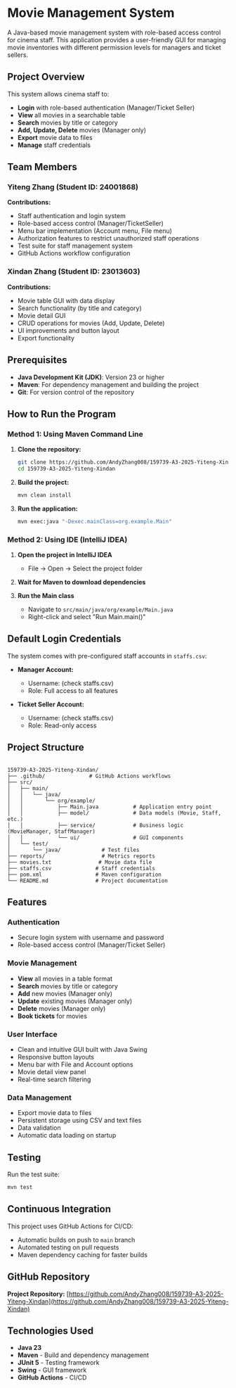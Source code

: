 # Movie Management System

A Java-based movie management system with role-based access control for cinema staff. This application provides a user-friendly GUI for managing movie inventories with different permission levels for managers and ticket sellers.

## Project Overview

This system allows cinema staff to:
- **Login** with role-based authentication (Manager/Ticket Seller)
- **View** all movies in a searchable table
- **Search** movies by title or category
- **Add, Update, Delete** movies (Manager only)
- **Export** movie data to files
- **Manage** staff credentials

## Team Members

### Yiteng Zhang (Student ID: 24001868)
**Contributions:**
- Staff authentication and login system
- Role-based access control (Manager/TicketSeller)
- Menu bar implementation (Account menu, File menu)
- Authorization features to restrict unauthorized staff operations
- Test suite for staff management system
- GitHub Actions workflow configuration

### Xindan Zhang (Student ID: 23013603)
**Contributions:**
- Movie table GUI with data display
- Search functionality (by title and category)
- Movie detail GUI
- CRUD operations for movies (Add, Update, Delete)
- UI improvements and button layout
- Export functionality

## Prerequisites

- **Java Development Kit (JDK)**: Version 23 or higher
- **Maven**: For dependency management and building the project
- **Git**: For version control of the repository

## How to Run the Program

### Method 1: Using Maven Command Line

1. **Clone the repository:**
   ```bash
   git clone https://github.com/AndyZhang008/159739-A3-2025-Yiteng-Xindan.git
   cd 159739-A3-2025-Yiteng-Xindan
   ```

2. **Build the project:**
   ```bash
   mvn clean install
   ```

3. **Run the application:**
   ```bash
   mvn exec:java "-Dexec.mainClass=org.example.Main"
   ```

### Method 2: Using IDE (IntelliJ IDEA)

1. **Open the project in IntelliJ IDEA**
   - File → Open → Select the project folder

2. **Wait for Maven to download dependencies**

3. **Run the Main class**
   - Navigate to `src/main/java/org/example/Main.java`
   - Right-click and select "Run Main.main()"

## Default Login Credentials

The system comes with pre-configured staff accounts in `staffs.csv`:

- **Manager Account:**
  - Username: (check staffs.csv)
  - Role: Full access to all features

- **Ticket Seller Account:**
  - Username: (check staffs.csv)
  - Role: Read-only access

## Project Structure
```

159739-A3-2025-Yiteng-Xindan/
├── .github/              # GitHub Actions workflows
├── src/
│   ├── main/
│   │   └── java/
│   │       └── org/example/
│   │           ├── Main.java           # Application entry point
│   │           ├── model/              # Data models (Movie, Staff, etc.)
│   │           ├── service/            # Business logic (MovieManager, StaffManager)
│   │           └── ui/                 # GUI components
│   └── test/
│       └── java/             # Test files
├── reports/                  # Metrics reports
├── movies.txt               # Movie data file
├── staffs.csv              # Staff credentials
├── pom.xml                 # Maven configuration
└── README.md               # Project documentation
```
## Features

### Authentication
- Secure login system with username and password
- Role-based access control (Manager/Ticket Seller)

### Movie Management
- **View** all movies in a table format
- **Search** movies by title or category
- **Add** new movies (Manager only)
- **Update** existing movies (Manager only)
- **Delete** movies (Manager only)
- **Book tickets** for movies

### User Interface
- Clean and intuitive GUI built with Java Swing
- Responsive button layouts
- Menu bar with File and Account options
- Movie detail view panel
- Real-time search filtering

### Data Management
- Export movie data to files
- Persistent storage using CSV and text files
- Data validation
- Automatic data loading on startup

## Testing

Run the test suite:
```bash
mvn test
```

## Continuous Integration

This project uses GitHub Actions for CI/CD:
- Automatic builds on push to `main` branch
- Automated testing on pull requests
- Maven dependency caching for faster builds

## GitHub Repository

**Project Repository:** [https://github.com/AndyZhang008/159739-A3-2025-Yiteng-Xindan](https://github.com/AndyZhang008/159739-A3-2025-Yiteng-Xindan)

## Technologies Used

- **Java 23**
- **Maven** - Build and dependency management
- **JUnit 5** - Testing framework
- **Swing** - GUI framework
- **GitHub Actions** - CI/CD
